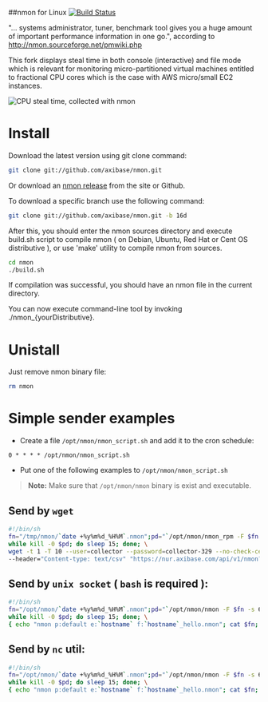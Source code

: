 ##nmon for Linux
[![Build Status](https://travis-ci.org/axibase/nmon.svg)](https://travis-ci.org/axibase/nmon)
 

"... systems administrator, tuner, benchmark tool gives you a huge amount of important performance information in one go.", according to http://nmon.sourceforge.net/pmwiki.php

 

This fork displays steal time in both console (interactive) and file mode which is relevant for monitoring micro-partitioned virtual machines entitled to fractional CPU cores which is the case with AWS micro/small EC2 instances.

 

![CPU steal time, collected with nmon](https://www.axibase.com/images/nmon_stolen_cpu.png)

# Install
Download the latest version using git clone command:

```bash
git clone git://github.com/axibase/nmon.git
```

Or download an [nmon release](https://github.com/axibase/nmon/releases) from the site or Github.

To download a specific branch use the following command:

```bash
git clone git://github.com/axibase/nmon.git -b 16d
```

After this, you should enter the nmon sources directory and execute build.sh script to compile nmon ( on Debian, Ubuntu, Red Hat or Cent OS distributive ), or use 'make' utility to compile nmon from sources.

```bash
cd nmon
./build.sh
```

If compilation was successful, you should have an nmon file in the current directory.

You can now execute command-line tool by invoking ./nmon_{yourDistributive}. 

# Unistall
Just remove nmon binary file:

```bash
rm nmon
```

# Simple sender examples

* Create a file ```/opt/nmon/nmon_script.sh``` and add it to the cron schedule:

```
0 * * * * /opt/nmon/nmon_script.sh
```

* Put one of the following examples to ```/opt/nmon/nmon_script.sh```

> **Note:** Make sure that ```/opt/nmon/nmon``` binary is exist and executable.




## Send by ```wget```



```bash
#!/bin/sh
fn="/tmp/nmon/`date +%y%m%d_%H%M`.nmon";pd="`/opt/nmon/nmon_rpm -F $fn -s 60 -c 60 -T -p`"; \
while kill -0 $pd; do sleep 15; done; \
wget -t 1 -T 10 --user=collector --password=collector-329 --no-check-certificate -O - --post-file="$fn" \
--header="Content-type: text/csv" "https://nur.axibase.com/api/v1/nmon?f=`basename $fn`"
```

## Send by ```unix socket``` ( ```bash``` is required ):

```bash
#!/bin/sh
fn="/opt/nmon/`date +%y%m%d_%H%M`.nmon";pd="`/opt/nmon/nmon -F $fn -s 6 -c 2 -T -p`"; \
while kill -0 $pd; do sleep 15; done; \
{ echo "nmon p:default e:`hostname` f:`hostname`_hello.nmon"; cat $fn; } > /dev/tcp/atsd_server/8081
```

## Send by ```nc``` util:

```bash
#!/bin/sh
fn="/opt/nmon/`date +%y%m%d_%H%M`.nmon";pd="`/opt/nmon/nmon -F $fn -s 6 -c 2 -T -p`"; \
while kill -0 $pd; do sleep 15; done; \
{ echo "nmon p:default e:`hostname` f:`hostname`_hello.nmon"; cat $fn; } | nc atsd_server 8081
```


